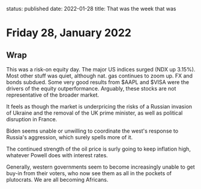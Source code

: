 status: published
date: 2022-01-28
title: That was the week that was

# Friday 28, January 2022

## Wrap

This was a risk-on equity day.
The major US indices surged (NDX up 3.15%).
Most other stuff was quiet, although nat. gas continues to zoom up.
FX and bonds subdued.
Some very good results from $AAPL and $VISA were the drivers of the equity outperformance.
Arguably, these stocks are not representative of the broader market.

It feels as though the market is underpricing the risks of a Russian invasion of Ukraine 
and the removal of the UK prime minister, as well as political disruption in France.

Biden seems unable or unwilling to coordinate the west's response to Russia's aggression,
which surely spells more of it.

The continued strength of the oil price is surly going to keep inflation high, 
whatever Powell does with interest rates.

Generally, western governments seem to become increasingly unable to get buy-in from their voters,
who now see them as all in the pockets of plutocrats. We are all becoming Africans.


